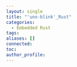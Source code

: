 ```yaml
---
layout: single
title: "'uno-blink'_Rust"
categories:
  - Embedded Rust
tags: 
aliases: []
connected: 
toc: 
author_profile:
---
```

